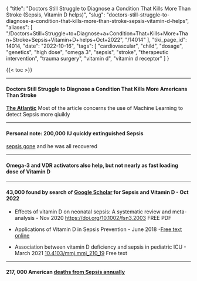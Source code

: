 {
    "title": "Doctors Still Struggle to Diagnose a Condition That Kills More Than Stroke (Sepsis, Vitamin D helps)",
    "slug": "doctors-still-struggle-to-diagnose-a-condition-that-kills-more-than-stroke-sepsis-vitamin-d-helps",
    "aliases": [
        "/Doctors+Still+Struggle+to+Diagnose+a+Condition+That+Kills+More+Than+Stroke+Sepsis+Vitamin+D+helps+Oct+2022",
        "/14014"
    ],
    "tiki_page_id": 14014,
    "date": "2022-10-16",
    "tags": [
        "cardiovascular",
        "child",
        "dosage",
        "genetics",
        "high dose",
        "omega 3",
        "sepsis",
        "stroke",
        "therapeutic intervention",
        "trauma surgery",
        "vitamin d",
        "vitamin d receptor"
    ]
}


{{< toc >}} 

---

#### Doctors Still Struggle to Diagnose a Condition That Kills More Americans Than Stroke

 **[The Atlantic](https://www.theatlantic.com/health/archive/2022/10/sepsis-artificial-intelligence-diagnosing-early-detection/671755/?utm_source=feed)**  Most of the article concerns the use of Machine Learning to detect Sepsis more qiuikly

---

#### Personal note: 200,000 IU quickly extinguished Sepsis

[sepsis gone](/tags/sepsis-gone.html) and he was all recovered

---

#### Omega-3 and VDR activators also help, but not nearly as fast loading dose of Vitamin D

---

#### 43,000 found by search of [Google Scholar](https://scholar.google.com/scholar?q=sepsis+%22vitamin+d%22&hl=en&as_sdt=0,48) for Sepsis and Vitamin D - Oct 2022

* Effects of vitamin D on neonatal sepsis: A systematic review and meta-analysis - Nov 2020 https://doi.org/10.1002/fsn3.2003 FREE PDF

* Applications of Vitamin D in Sepsis Prevention - June 2018 -[Free text online](https://www.discoverymedicine.com/Fernanda-A-Takeuti/2018/06/applications-of-vitamin-d-in-sepsis-prevention/)

* Association between vitamin D deficiency and sepsis in pediatric ICU - March 2021 [10.4103/mmj.mmj_210_19](10.4103/mmj.mmj_210_19) Free text

---

#### 217, 000 American [deaths from Sepsis annually](https://nigms.nih.gov/education/fact-sheets/Pages/sepsis.aspx)